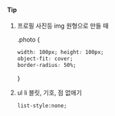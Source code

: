 #### Tip

1. 프로필 사진등 img 원형으로 만들 때

   .photo {

   ```css
   width: 100px; height: 100px;
   object-fit: cover;
   border-radius: 50%;
   ```
   }

2. ul li 블릿, 기호, 점 없애기

   `list-style:none;`

